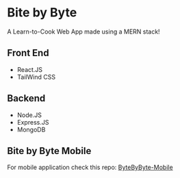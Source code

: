 # Bite by Byte
A Learn-to-Cook Web App made using a MERN stack!
## Front End
- React.JS
- TailWind CSS
## Backend
- Node.JS
- Express.JS
- MongoDB
## Bite by Byte Mobile
For mobile application check this repo: [ByteByByte-Mobile](https://github.com/NikoKaramitos/BitebyByte-Mobile)
